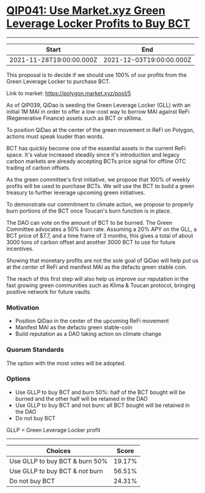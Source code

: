 
# [QIP041: Use Market.xyz Green Leverage Locker Profits to Buy BCT](https://snapshot.org/#/qidao.eth/proposal/0x078e3c71b58db3f19b7ad5fa2d19b1e3ebc43dabfb4a9271a952c3f3028fa919)

---
| Start | End |
| --- | --- |
| 2021-11-28T19:00:00.000Z | 2021-12-03T19:00:00.000Z |


This proposal is to decide if we should use 100% of our profits from the Green Leverage Locker to purchase BCT.

Link to market: https://polygon.market.xyz/pool/5

As of QIP039, QiDao is seeding the Green Leverage Locker (GLL) with an initial 1M MAI in order to offer a low-cost way to borrow MAI against ReFi (Regenerative Finance) assets such as  BCT or sKlima. 

To position QiDao at the center of the green movement in ReFi on Polygon, actions must speak louder than words. 

BCT has quickly become one of the essential assets in the current ReFi space. It's value increased steadily since it's introduction and legacy carbon markets are already accepting BCTs price signal for offline OTC trading of carbon offsets.

As the green committee's first initiative, we propose that 100% of weekly profits will be used to purchase BCTs. We will use the BCT to build a green treasury to further leverage upcoming green initiatives. 

To demonstrate our commitment to climate action, we propose to properly burn portions of the BCT once Toucan's burn function is in place.

The DAO can vote on the amount of BCT to be burned. The Green Committee advocates a 50% burn rate. Assuming a 20% APY on the GLL, a BCT price of $7.7, and a time frame of 3 months, this gives a total of about 3000 tons of carbon offset and another 3000 BCT to use for future incentives. 

Showing that monetary profits are not the sole goal of QiDao will help put us at the center of ReFi and manifest MAI as the defacto green stable coin. 

The reach of this first step will also help us improve our reputation in the fast growing green communities such as Klima & Toucan protocol, bringing positive network for future vaults.

### Motivation
* Position QiDao in the center of the upcoming ReFi movement 
* Manifest MAI as the defacto green stable-coin
* Build reputation as a DAO taking action on climate change 

### Quorum Standards

The option with the most votes will be adopted.

### Options
* Use GLLP to buy BCT and burn 50%: half of the BCT bought will be burned and the other half will be retained in the DAO
* Use GLLP to buy BCT and not burn: all BCT bought will be retained in the DAO
* Do not buy BCT

GLLP = Green Leverage Locker profit


---
| Choices | Score |
| --- | --- |
| Use GLLP to buy BCT & burn 50% | 19.17% |
| Use GLLP to buy BCT & not burn | 56.51% |
| Do not buy BCT | 24.31% |

